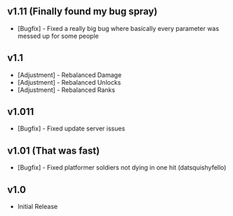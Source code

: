 ## v1.11 (Finally found my bug spray)
- [Bugfix] - Fixed a really big bug where basically every parameter was messed up for some people

## v1.1
- [Adjustment] - Rebalanced Damage
- [Adjustment] - Rebalanced Unlocks
- [Adjustment] - Rebalanced Ranks

## v1.011 
- [Bugfix] - Fixed update server issues 

## v1.01 (That was fast)
- [Bugfix] - Fixed platformer soldiers not dying in one hit (datsquishyfello)

## v1.0
- Initial Release